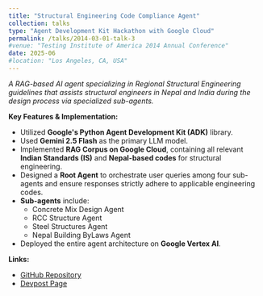```yaml
---
title: "Structural Engineering Code Compliance Agent"
collection: talks
type: "Agent Development Kit Hackathon with Google Cloud"
permalink: /talks/2014-03-01-talk-3
#venue: "Testing Institute of America 2014 Annual Conference"
date: 2025-06
#location: "Los Angeles, CA, USA"
---
```


*A RAG-based AI agent specializing in Regional Structural Engineering guidelines that assists structural engineers in Nepal and India during the design process via specialized sub-agents.*

**Key Features & Implementation:**

- Utilized **Google's Python Agent Development Kit (ADK)** library.  
- Used **Gemini 2.5 Flash** as the primary LLM model.  
- Implemented **RAG Corpus on Google Cloud**, containing all relevant **Indian Standards (IS)** and **Nepal-based codes** for structural engineering.  
- Designed a **Root Agent** to orchestrate user queries among four sub-agents and ensure responses strictly adhere to applicable engineering codes.  
- **Sub-agents** include:  
  - Concrete Mix Design Agent  
  - RCC Structure Agent  
  - Steel Structures Agent  
  - Nepal Building ByLaws Agent  
- Deployed the entire agent architecture on **Google Vertex AI**.  

**Links:**  
- [GitHub Repository](https://github.com/reyan-k-sapkota/ADK-Hackathon)  
- [Devpost Page](https://devpost.com/software/structural-engineering-code-compliance-agent)

